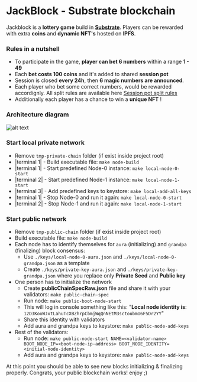 # JackBlock - Substrate blockchain
Jackblock is a **lottery game** build in [**Substrate**](https://www.substrate.io/).
Players can be rewarded with extra **coins** and **dynamic NFT's** hosted on **IPFS**.

### Rules in a nutshell
- To participate in the game, **player can bet 6 numbers** within a range **1 - 49**
- Each **bet costs 100 coins** and it's added to shared **session pot**
- Session is closed **every 24h**, then **6 magic numbers are announced**.
- Each player who bet some correct numbers, would be rewarded accordignly. All split rules are available here [Session pot split rules](https://github.com/korzewski/jackblock/wiki/Jackblock-session-pot-split-rules)
- Additionally each player has a chance to win a **unique NFT** !

### Architecture diagram

![alt text](https://github.com/korzewski/jackblock/blob/master/readme-files/jackblock-concept_v1.jpg?raw=true)

### Start local private network
- Remove `tmp-private-chain` folder (if exist inside project root)
- |terminal 1| -  Build executable file: `make node-build`
- |terminal 1| - Start predefined Node-0 instance: `make local-node-0-start`
- |terminal 2| - Start predefined Node-1 instance: `make local-node-1-start`
- |terminal 3| - Add predefined keys to keystore: `make local-add-all-keys`
- |terminal 1| - Stop Node-0 and run it again: `make local-node-0-start`
- |terminal 2| - Stop Node-1 and run it again: `make local-node-1-start`

### Start public network
- Remove `tmp-public-chain` folder (if exist inside project root)
- Build executable file: `make node-build`
- Each node has to identify themselves for `aura` (initializing) and `grandpa` (finalizing) block consensus:
  - Use `./keys/local-node-0-aura.json` and `./keys/local-node-0-grandpa.json` as a template
  - Create `./keys/private-key-aura.json` and `./keys/private-key-grandpa.json` where you replace only **Private Seed** and **Public key**
- One person has to initialize the network
  - Create **publicChainSpecRaw.json** file and share it with your validators: `make public-chain-spec`
  - Run node: `make public-boot-node-start`
  - This will log in console something like this: "**Local node identity is**: `12D3KooWJxtLahuTcXBZhrpCbmjWqQnNEtM3sctoubmU6F5Dr2YY`"
  - Share this identity with validators
  - Add aura and grandpa keys to keystore: `make public-node-add-keys`
- Rest of the validators:
  - Run node: `make public-node-start NAME=<validator-name> BOOT_NODE_IP=<boot-node-ip-address> BOOT_NODE_IDENTITY=<initial-node-identity>`
  - Add aura and grandpa keys to keystore: `make public-node-add-keys`

At this point you should be able to see new blocks initializing & finalizing properly. 
Congrats, your public blockchain works! enjoy ;)